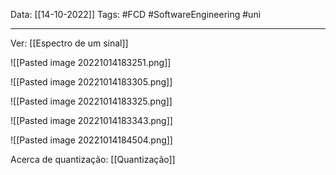 Data: [[14-10-2022]]
Tags: #FCD #SoftwareEngineering #uni 

---

Ver: [[Espectro de um sinal]]

![[Pasted image 20221014183251.png]]

![[Pasted image 20221014183305.png]]

![[Pasted image 20221014183325.png]]

![[Pasted image 20221014183343.png]]

![[Pasted image 20221014184504.png]]

Acerca de quantização: [[Quantização]]